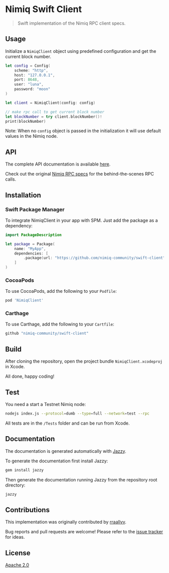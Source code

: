 # Nimiq Swift Client

> Swift implementation of the Nimiq RPC client specs.

## Usage

Initialize a `NimiqClient` object using predefined configuration and get the current block number.

```swift
let config = Config(
    scheme: "http",
    host: "127.0.0.1",
    port: 8648,
    user: "luna",
    password: "moon"
)

let client = NimiqClient(config: config)

// make rpc call to get current block number
let blockNumber = try client.blockNumber()!
print(blockNumber)
```

Note: When no `config` object is passed in the initialization it will use default values in the Nimiq node.

## API

The complete API documentation is available [here](https://rraallvv.github.io/swift-client/).

Check out the original [Nimiq RPC specs](https://github.com/nimiq/core-js/wiki/JSON-RPC-API) for the behind-the-scenes RPC calls.

## Installation

### Swift Package Manager

To integrate NimiqClient in your app with SPM. Just add the package as a dependency:

```swift
import PackageDescription

let package = Package(
    name: "MyApp",
    dependencies: [
        .package(url: "https://github.com/nimiq-community/swift-client", from: "0.0.1"),
    ]
)
```

### CocoaPods

To use CocoaPods, add the following to your `Podfile`:

```sh
pod 'NimiqClient'
```

### Carthage

To use Carthage, add the following to your `Cartfile`:

```sh
github "nimiq-community/swift-client"
```

## Build

After cloning the repository, open the project bundle `NimiqClient.xcodeproj` in Xcode.

All done, happy coding!

## Test

You need a start a Testnet Nimiq node:

```sh
nodejs index.js --protocol=dumb --type=full --network=test --rpc
```

All tests are in the `/Tests` folder and can be run from Xcode.

## Documentation

The documentation is generated automatically with [Jazzy](https://github.com/realm/jazzy).

To generate the documentation first install Jazzy:

```sh
gem install jazzy
```

Then generate the documentation running Jazzy from the repository root directory:

```sh
jazzy
```

## Contributions

This implementation was originally contributed by [rraallvv](https://github.com/rraallvv/).

Bug reports and pull requests are welcome! Please refer to the [issue tracker](https://github.com/nimiq-community/swift-client/issues) for ideas.

## License

[Apache 2.0](LICENSE)
